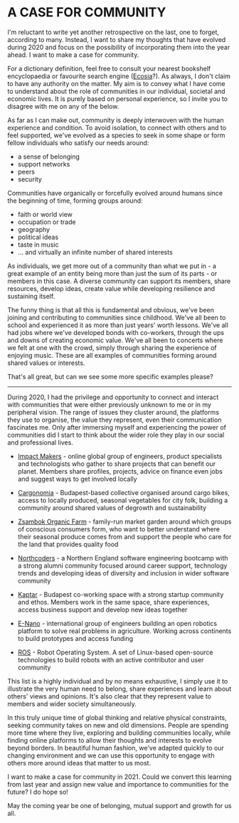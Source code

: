 # A CASE FOR COMMUNITY

I'm reluctant to write yet another retrospective on the last, one to forget, according to many. Instead, I want to share my thoughts that have evolved during 2020 and focus on the possibility of incorporating them into the year ahead. I want to make a case for community.

For a dictionary definition, feel free to consult your nearest bookshelf encyclopaedia or favourite search engine ([Ecosia](https://www.ecosia.org/)?). As always, I don't claim to have any authority on the matter. My aim is to convey what I have come to understand about the role of communities in our individual, societal and economic lives. It is purely based on personal experience, so I invite you to disagree with me on any of the below.

As far as I can make out, community is deeply interwoven with the human experience and condition. To avoid isolation, to connect with others and to feel supported, we've evolved as a species to seek in some shape or form fellow individuals who satisfy our needs around: 
- a sense of belonging
- support networks
- peers 
- security

Communities have organically or forcefully evolved around humans since the beginning of time, forming groups around:
- faith or world view
- occupation or trade
- geography
- political ideas
- taste in music
- ... and virtually an infinite number of shared interests

As individuals, we get more out of a community than what we put in - a great example of an entity being more than just the sum of its parts - or members in this case. A diverse community can support its members, share resources, develop ideas, create value while developing resilience and sustaining itself.

The funny thing is that all this is fundamental and obvious, we've been joining and contributing to communities since childhood. We've all been to school and experienced it as more than just years' worth lessons. We've all had jobs where we've developed bonds with co-workers, through the ups and downs of creating economic value. We've all been to concerts where we felt at one with the crowd, simply through sharing the experience of enjoying music. These are all examples of communities forming around shared values or interests. 

That's all great, but can we see some more specific examples please?

---

During 2020, I had the privilege and opportunity to connect and interact with communities that were either previously unknown to me or in my peripheral vision. The range of issues they cluster around, the platforms they use to organise, the value they represent, even their communication fascinates me. Only after immersing myself and experiencing the power of communities did I start to think about the wider role they play in our social and professional lives.

- [Impact Makers](https://techimpactmakers.com/) - online global group of engineers, product specialists and technologists who gather to share projects that can benefit our planet. Members share profiles, projects, advice on finance even jobs and suggest ways to get involved locally 

- [Cargonomia](http://cargonomia.hu/?lang=en) - Budapest-based collective organised around cargo bikes, access to locally produced, seasonal vegetables for city folk, building a community around shared values of degrowth and sustainability

- [Zsambok Organic Farm](https://en.zsambokibiokert.hu/) - family-run market garden around which groups of conscious consumers form, who want to better understand where their seasonal produce comes from and support the people who care for the land that provides quality food 

- [Northcoders](https://northcoders.com/) - a Northern England software engineering bootcamp with a strong alumni community focused around career support, technology trends and developing ideas of diversity and inclusion in wider software community 

- [Kaptar](https://kaptarbudapest.hu/en/) - Budapest co-working space with a strong startup community and ethos. Members work in the same space, share experiences, access business support and develop new ideas together

- [E-Nano](https://www.e-nano.io/) - international group of engineers building an open robotics platform to solve real problems in agriculture. Working across continents to build prototypes and access funding

- [ROS](https://www.ros.org/) - Robot Operating System. A set of Linux-based open-source technologies to build robots with an active contributor and user community 

This list is a highly individual and by no means exhaustive, I simply use it to illustrate the very human need to belong, share experiences and learn about others' views and opinions. It's also clear that they represent value to members and wider society simultaneously. 

In this truly unique time of global thinking and relative physical constraints, seeking community takes on new and old dimensions. People are spending more time where they live, exploring and building communities locally, while finding online platforms to allow their thoughts and interests to evolve beyond borders. In beautiful human fashion, we've adapted quickly to our changing environment and we can use this opportunity to engage with others more around ideas that matter to us most.

I want to make a case for community in 2021. Could we convert this learning from last year and assign new value and importance to communities for the future? I do hope so!

May the coming year be one of belonging, mutual support and growth for us all.


